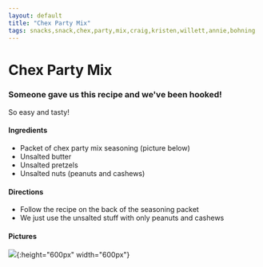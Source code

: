 ```yaml
---
layout: default
title: "Chex Party Mix"
tags: snacks,snack,chex,party,mix,craig,kristen,willett,annie,bohning
---
```

# Chex Party Mix

### Someone gave us this recipe and we've been hooked!
So easy and tasty!

#### Ingredients
- Packet of chex party mix seasoning (picture below)
- Unsalted butter
- Unsalted pretzels
- Unsalted nuts (peanuts and cashews)

#### Directions
- Follow the recipe on the back of the seasoning packet
- We just use the unsalted stuff with only peanuts and cashews

#### Pictures
![]({{site.github.url}}/Snacks/Images/chexpartymix.jpeg){:height="600px" width="600px"}
